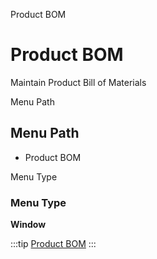 
Product BOM
# Product BOM


Maintain Product Bill of Materials

Menu Path
## Menu Path



- Product BOM

Menu Type
### Menu Type

**Window**


:::tip
[Product BOM](functional-guide/window/window-product-bom.md)
:::